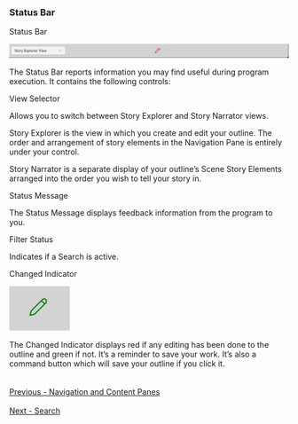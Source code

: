 ### Status Bar ###
Status Bar <br/>

![](Status-Bar.png)


The Status Bar reports information you may find useful during program execution. It contains the following controls: <br/>

View Selector <br/>

Allows you to switch between Story Explorer and Story Narrator views. <br/>

Story Explorer is the view in which you create and edit your outline. The order and arrangement of story elements in the Navigation Pane is entirely under your control. <br/>

Story Narrator is a separate display of your outline’s Scene Story Elements arranged into the order you wish to tell your story in. <br/>

Status Message <br/>

The Status Message displays feedback information from the program to you. <br/>

Filter Status <br/>

Indicates if a Search is active. <br/>

Changed Indicator <br/>

![](Changed-Indicator.png)

The Changed Indicator displays red if any editing has been done to the outline and green if not. It’s a reminder to save your work. It’s also a command button which will save your outline if you click it. <br/>
 <br/>
 <br/>
[Previous - Navigation and  Content Panes](Navigation_and_Content_Panes.md) <br/>
 <br/>
[Next - Search](Search.md) <br/>
 <br/>
